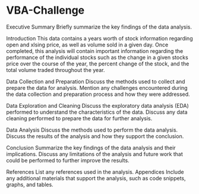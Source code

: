 # VBA-Challenge
Executive Summary
Briefly summarize the key findings of the data analysis.

Introduction
This data contains a years worth of stock information regarding open and xlsing price, as well as volume sold in a given day. Once completed, this analysis will contain
important information regarding the performance of the individual stocks such as the change in a given stocks price over the course of the year, the percent change of 
the stock, and the total volume traded throughout the year. 

Data Collection and Preparation
Discuss the methods used to collect and prepare the data for analysis.
Mention any challenges encountered during the data collection and preparation process and how they were addressed.

Data Exploration and Cleaning
Discuss the exploratory data analysis (EDA) performed to understand the characteristics of the data.
Discuss any data cleaning performed to prepare the data for further analysis.

Data Analysis
Discuss the methods used to perform the data analysis.
Discuss the results of the analysis and how they support the conclusion.

Conclusion
Summarize the key findings of the data analysis and their implications.
Discuss any limitations of the analysis and future work that could be performed to further improve the results.

References
List any references used in the analysis.
Appendices
Include any additional materials that support the analysis, such as code snippets, graphs, and tables.
